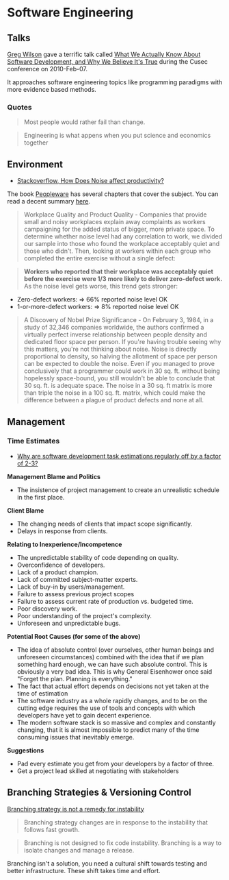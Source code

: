 # Software Engineering #

## Talks ##

[Greg Wilson](http://en.wikipedia.org/wiki/Gregory_V._Wilson) gave a terrific talk called [What We Actually Know About Software Development, and Why We Believe It's True](http://vimeo.com/9270320) during the Cusec conference on 2010-Feb-07.

It approaches software engineering topics like programming paradigms with more evidence based methods.

### Quotes ###

> Most people would rather fail than change.

> Engineering is what appens when you put science and economics together

## Environment ##

- [Stackoverflow, How Does Noise affect productivity?](http://programmers.stackexchange.com/questions/132952/studies-on-how-noise-affects-productivity-of-programmers#comment249179_132952)

The book [Peopleware](http://rads.stackoverflow.com/amzn/click/0932633439) has several chapters that cover the subject. You can read a decent summary [here](http://javatroopers.com/Peopleware.html).

> Workplace Quality and Product Quality - Companies that provide small and noisy workplaces explain away complaints as workers campaigning for the added status of bigger, more private space. To determine whether noise level had any correlation to work, we divided our sample into those who found the workplace acceptably quiet and those who didn't. Then, looking at workers within each group who completed the entire exercise without a single defect:

> **Workers who reported that their workplace was acceptably quiet before
the exercise were 1/3 more likely to deliver zero-defect work.**
As the noise level gets worse, this trend gets stronger:

- Zero-defect workers: => 66% reported noise level OK
- 1-or-more-defect workers: => 8% reported noise level OK

> A Discovery of Nobel Prize Significance - On February 3, 1984, in a study of 32,346 companies worldwide, the authors confirmed a virtually perfect inverse relationship between people density and dedicated floor space per person. If you're having trouble seeing why this matters, you're not thinking about noise. Noise is directly proportional to density, so halving the allotment of space per person can be expected to double the noise. Even if you managed to prove conclusively that a programmer could work in 30 sq. ft. without being hopelessly space-bound, you still wouldn't be able to conclude that 30 sq. ft. is adequate space. The noise in a 30 sq. ft matrix is more than triple the noise in a 100 sq. ft. matrix, which could make the difference between a plague of product defects and none at all.

## Management ##

### Time Estimates ###

- [Why are software development task estimations regularly off by a factor of 2-3?](http://www.quora.com/Engineering-Management/Why-are-software-development-task-estimations-regularly-off-by-a-factor-of-2-3)

**Management Blame and Politics**

- The insistence of project management to create an unrealistic schedule in the first place.

**Client Blame**

- The changing needs of clients that impact scope significantly.
- Delays in response from clients.

**Relating to Inexperience/Incompetence**

- The unpredictable stability of code depending on quality.
- Overconfidence of developers.
- Lack of a product champion.
- Lack of committed subject-matter experts.
- Lack of buy-in by users/management.
- Failure to assess previous project scopes
- Failure to assess current rate of production vs. budgeted time. 
- Poor discovery work.
- Poor understanding of the project's complexity.
- Unforeseen and unpredictable bugs.

**Potential Root Causes (for some of the above)**

- The idea of absolute control (over ourselves, other human beings and unforeseen circumstances) combined with the idea that if we plan something hard enough, we can have such absolute control.  This is obviously a very bad idea. This is why General Eisenhower once said "Forget the plan. Planning is everything."
- The fact that actual effort depends on decisions not yet taken at the time of estimation
- The software industry as a whole rapidly changes, and to be on the cutting edge requires the use of tools and concepts with which developers have yet to gain decent experience.
- The modern software stack is so massive and complex and constantly changing, that it is almost impossible to predict many of the time consuming issues that inevitably emerge.

**Suggestions**

- Pad every estimate you get from your developers by a factor of three.
- Get a project lead skilled at negotiating with stakeholders

## Branching Strategies & Versioning Control ##

[Branching strategy is not a remedy for instability](http://altdevblogaday.com/2012/02/09/branching-strategy-is-not-a-remedy-for-instability/)

> Branching strategy changes are in response to the instability that follows fast growth.

> Branching is not designed to fix code instability. Branching is a way to isolate changes and manage a release.

Branching isn't a solution, you need a cultural shift towards testing and better infrastructure. These shift takes time and effort.
